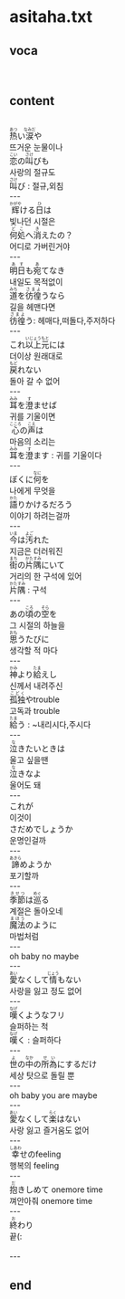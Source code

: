 <h1>asitaha.txt</h1>
<h2>voca</h2><br>
<h2>content</h2><br>
<ruby><rb>热</rb><rt>あつ</rt></ruby>い<ruby><rb>涙</rb><rt>なみだ</rt></ruby>や<br>
뜨거운 눈물이나<br>
<ruby><rb>恋</rb><rt>こい</rt></ruby>の<ruby><rb>叫</rb><rt>さけ</rt></ruby>びも<br>
사랑의 절규도<br>
<ruby><rb>叫</rb><rt>さけ</rt></ruby>び : 절규,외침<br>
---<br>
<ruby><rb>辉</rb><rt>かがや</rt></ruby>ける<ruby><rb>日</rb><rt>ひ</rt></ruby>は<br>
빛나던 시절은<br>
<ruby><rb>何処</rb><rt>どこ</rt></ruby>へ<ruby><rb>消</rb><rt>き</rt></ruby>えたの？<br>
어디로 가버린거야<br>
---<br>
<ruby><rb>明日</rb><rt>あす</rt></ruby>も<ruby><rb>宛</rb><rt>あ</rt></ruby>てなき<br>
내일도 목적없이<br>
<ruby><rb>道</rb><rt>みち</rt></ruby>を<ruby><rb>彷徨</rb><rt>さまよ</rt></ruby>うなら<br>
길을 헤맨다면<br>
<ruby><rb>彷徨</rb><rt>さまよ</rt></ruby>う: 헤매다,떠돌다,주저하다<br>
---<br>
これ<ruby><rb>以上元</rb><rt>いじょうもと</rt></ruby>には<br>
더이상 원래대로<br>
<ruby><rb>戻</rb><rt>もど</rt></ruby>れない<br>
돌아 갈 수 없어<br>
---<br>
<ruby><rb>耳</rb><rt>みみ</rt></ruby>を<ruby><rb>澄</rb><rt>す</rt></ruby>ませば<br>
귀를 기울이면<br>
<ruby><rb>心</rb><rt>こころ</rt></ruby>の<ruby><rb>声</rb><rt>こえ</rt></ruby>は<br>
마음의 소리는<br>
<ruby><rb>耳</rb><rt>みみ</rt></ruby>を<ruby><rb>澄</rb><rt>す</rt></ruby>ます : 귀를 기울이다<br>
---<br>
ぼくに<ruby><rb>何</rb><rt>なに</rt></ruby>を<br>
나에게 무엇을<br>
<ruby><rb>語</rb><rt>かた</rt></ruby>りかけるだろう<br>
이야기 하려는걸까<br>
---<br>
<ruby><rb>今</rb><rt>いま</rt></ruby>は<ruby><rb>汚</rb><rt>よご</rt></ruby>れた<br>
지금은 더러워진<br>
<ruby><rb>街</rb><rt>まち</rt></ruby>の<ruby><rb>片隅</rb><rt>かたすみ</rt></ruby>にいて<br>
거리의 한 구석에 있어<br>
<ruby><rb>片隅</rb><rt>かたすみ</rt></ruby> : 구석<br>
---<br>
あの<ruby><rb>頃</rb><rt>ころ</rt></ruby>の<ruby><rb>空</rb><rt>そら</rt></ruby>を<br>
그 시절의 하늘을<br>
<ruby><rb>思</rb><rt>おも</rt></ruby>うたびに<br>
생각할 적 마다<br>
---<br>
<ruby><rb>神</rb><rt>かみ</rt></ruby>より<ruby><rb>給</rb><rt>たま</rt></ruby>えし<br>
신께서 내려주신<br>
<ruby><rb>孤独</rb><rt>こどく</rt></ruby>やtrouble<br>
고독과 trouble<br>
<ruby><rb>給</rb><rt>たま</rt></ruby>う : ~내리시다,주시다<br>
---<br>
<ruby><rb>泣</rb><rt>な</rt></ruby>きたいときは<br>
울고 싶을땐<br>
<ruby><rb>泣</rb><rt>な</rt></ruby>きなよ<br>
울어도 돼<br>
---<br>
これが<br>
이것이<br>
さだめでしょうか<br>
운명인걸까<br>
---<br>
<ruby><rb>諦</rb><rt>あきら</rt></ruby>めようか<br>
포기할까<br>
---<br>
<ruby><rb>季節</rb><rt>きせつ</rt></ruby>は<ruby><rb>巡</rb><rt>めぐ</rt></ruby>る<br>
계절은 돌아오네<br>
<ruby><rb>魔法</rb><rt>まほう</rt></ruby>のように<br>
마법처럼<br>
---<br>
oh baby no maybe<br>
---<br>
<ruby><rb>愛</rb><rt>あい</rt></ruby>なくして<ruby><rb>情</rb><rt>じょう</rt></ruby>もない<br>
사랑을 잃고 정도 없어<br>
---<br>
<ruby><rb>嘆</rb><rt>なげ</rt></ruby>くようなフリ<br>
슬퍼하는 척<br>
<ruby><rb>嘆</rb><rt>なげ</rt></ruby>く : 슬퍼하다<br>
---<br>
<ruby><rb>世</rb><rt>よ</rt></ruby>の<ruby><rb>中</rb><rt>なか</rt></ruby>の<ruby><rb>所為</rb><rt>せい</rt></ruby>にするだけ<br>
세상 탓으로 돌릴 뿐<br>
---<br>
oh baby you are maybe<br>
---<br>
<ruby><rb>愛</rb><rt>あい</rt></ruby>なくして<ruby><rb>楽</rb><rt>らく</rt></ruby>はない<br>
사랑 잃고 즐거움도 없어<br>
---<br>
<ruby><rb>幸</rb><rt>しあわ</rt></ruby>せのfeeling<br>
행복의 feeling<br>
---<br>
<ruby><rb>抱</rb><rt>だ</rt></ruby>きしめて onemore time<br>
껴안아줘 onemore time<br>
---<br>
<ruby><rb>終</rb><rt>お</rt></ruby>わり<br>
끝(:<br>
<br>---
<h2>end</h2>